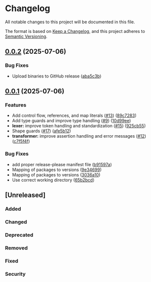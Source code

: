 # Changelog

All notable changes to this project will be documented in this file.

The format is based on [Keep a Changelog](https://keepachangelog.com/en/1.0.0/),
and this project adheres to [Semantic Versioning](https://semver.org/spec/v2.0.0.html).

## [0.0.2](https://github.com/forst-lang/forst/compare/v0.0.1...v0.0.2) (2025-07-06)


### Bug Fixes

* Upload binaries to GitHub release ([aba5c3b](https://github.com/forst-lang/forst/commit/aba5c3bd51067b996f2b1c77a6f285f874334bf2))

## [0.0.1](https://github.com/forst-lang/forst/compare/v0.0.0...v0.0.1) (2025-07-06)


### Features

* Add control flow, references, and map literals ([#13](https://github.com/forst-lang/forst/issues/13)) ([89c7283](https://github.com/forst-lang/forst/commit/89c72833708430fe13cd12ab2dceed62757c2d4b))
* Add type guards and improve type handling ([#9](https://github.com/forst-lang/forst/issues/9)) ([10d99ee](https://github.com/forst-lang/forst/commit/10d99ee72c4e7d5c8f68823bcb052db944da799e))
* **lexer:** improve token handling and standardization ([#15](https://github.com/forst-lang/forst/issues/15)) ([925cb55](https://github.com/forst-lang/forst/commit/925cb557a2299cd4a5267ebeb5f2512422b84709))
* Shape guards ([#17](https://github.com/forst-lang/forst/issues/17)) ([afe5b12](https://github.com/forst-lang/forst/commit/afe5b126ffb7d75af079e285e3de346a3f2d1135))
* **transformer:** improve assertion handling and error messages ([#12](https://github.com/forst-lang/forst/issues/12)) ([c7f5f4f](https://github.com/forst-lang/forst/commit/c7f5f4fe33f28a7f0580f882b3f701c012823bd2))


### Bug Fixes

* add proper release-please manifest file ([b91597a](https://github.com/forst-lang/forst/commit/b91597aa7da0a45256d3ea0e426584459c30b6de))
* Mapping of packages to versions ([9e34699](https://github.com/forst-lang/forst/commit/9e34699a540615e540e7c4d9ed78bffc559c332b))
* Mapping of packages to versions ([3036a10](https://github.com/forst-lang/forst/commit/3036a10b220100d7e0c73737475bae15b55b3ffc))
* Use correct working directory ([65b2bcd](https://github.com/forst-lang/forst/commit/65b2bcd611773cc682443875e5702911def06527))

## [Unreleased]

### Added

### Changed

### Deprecated

### Removed

### Fixed

### Security
